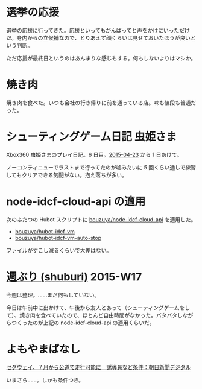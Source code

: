 # 選挙の応援

選挙の応援に行ってきた。応援といってもがんばってと声をかけにいっただけだ。身内からの立候補なので、とりあえず顔くらいは見せておいたほうが良いという判断。

ただ応援が最終日というのはあんまりな感じもする。何もしないよりはマシか。

# 焼き肉

焼き肉を食べた。いつも会社の行き帰りに前を通っている店。味も値段も普通だった。

# シューティングゲーム日記 虫姫さま

Xbox360 虫姫さまのプレイ日記。6 日目。[2015-04-23][] から 1 日あけて。

ノーコンティニューでラストまで行ってたのが嘘みたいに 5 回くらい通しで練習してもクリアできる気配がない。抱え落ちが多い。

# node-idcf-cloud-api の適用

次のふたつの Hubot スクリプトに [bouzuya/node-idcf-cloud-api][] を適用した。

- [bouzuya/hubot-idcf-vm][]
- [bouzuya/hubot-idcf-vm-auto-stop][]

ファイルがすこし減るくらいで大差はない。

# [週ぶり (shuburi)][shuburi] 2015-W17

今週は整理。……まだ何もしていない。

今日は午前中に出かけて、午後から友人とあって（シューティングゲームをして）、焼き肉を食べていたので、ほとんど自由時間がなかった。バタバタしながらつくったのが上記の node-idcf-cloud-api の適用くらいだ。

# よもやまばなし

[セグウェイ、７月から公道で走行可能に　誘導員など条件：朝日新聞デジタル](http://www.asahi.com/articles/ASH4S546JH4SUTIL03W.html)

いまさら……。しかも条件つき。

[shuburi]: http://shuburi.org
[bouzuya/hubot-idcf-vm-auto-stop]: https://github.com/bouzuya/hubot-idcf-vm-auto-stop
[bouzuya/hubot-idcf-vm]: https://github.com/bouzuya/hubot-idcf-vm
[bouzuya/node-idcf-cloud-api]: https://github.com/bouzuya/node-idcf-cloud-api
[2015-04-23]: https://blog.bouzuya.net/2015/04/23/

